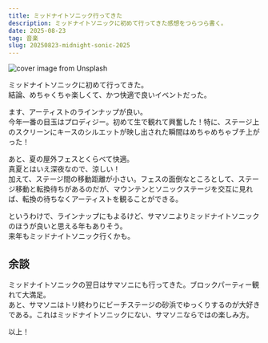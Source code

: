 ```yaml
---
title: ミッドナイトソニック行ってきた
description: ミッドナイトソニックに初めて行ってきた感想をつらつら書く。
date: 2025-08-23
tag: 音楽
slug: 20250823-midnight-sonic-2025
---
```


![cover image from Unsplash](/assets/blog/20250823-midnight-sonic-2025/cover.webp)

ミッドナイトソニックに初めて行ってきた。  
結論、めちゃくちゃ楽しくて、かつ快適で良いイベントだった。

ます、アーティストのラインナップが良い。  
今年一番の目玉はプロディジー。初めて生で観れて興奮した！特に、ステージ上のスクリーンにキースのシルエットが映し出された瞬間はめちゃめちゃブチ上がった！

あと、夏の屋外フェスとくらべて快適。  
真夏とはいえ深夜なので、涼しい！  
加えて、ステージ間の移動距離が小さい。フェスの面倒なところとして、ステージ移動と転換待ちがあるのだが、マウンテンとソニックステージを交互に見れば、転換の待ちなくアーティストを観ることができる。

というわけで、ラインナップにもよるけど、サマソニよりミッドナイトソニックのほうが良いと思える年もありそう。  
来年もミッドナイトソニック行くかも。

## 余談

ミッドナイトソニックの翌日はサマソニにも行ってきた。ブロックパーティー観れて大満足。  
あと、サマソニはトリ終わりにビーチステージの砂浜でゆっくりするのが大好きである。これはミッドナイトソニックにない、サマソニならではの楽しみ方。

以上！
